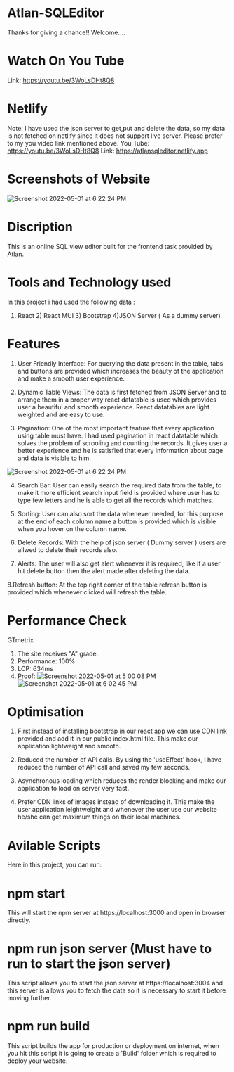 # Atlan-SQLEditor
Thanks for giving a chance!! Welcome....


# Watch On You Tube
 Link: https://youtu.be/3WoLsDHt8Q8
 
# Netlify
Note: I have used the json server to get,put and delete the data, so my data is not fetched on netlify since it does not support live server. Please prefer to my you video link mentioned above.
You Tube: https://youtu.be/3WoLsDHt8Q8
Link: https://atlansqleditor.netlify.app



# Screenshots of Website
![Screenshot 2022-05-01 at 6 22 24 PM](https://user-images.githubusercontent.com/95274812/166149881-2249e321-44b4-454d-a367-ab5afe467238.png)

# Discription
This is an online SQL view editor built for the frontend task provided by Atlan.

# Tools and Technology used
In this project i had used the following data :
1) React          2) React MUI        3) Bootstrap      4)JSON Server ( As a dummy server)    

# Features
1. User Friendly Interface: For querying the data present in the table, tabs and buttons are provided which increases the beauty of the application and make a smooth user experience.

2. Dynamic Table Views: The data is first fetched from JSON Server and to arrange them in a proper way react datatable is used which provides user a beautiful and smooth experience. React datatables are light weighted and are easy to use.

3. Pagination: One of the most important feature that every application using table must have. I had used pagination in react datatable which solves the problem of scrooling and counting the records. It gives user a better experience and he is satisfied that every information about page and data is visible to him. 

  ![Screenshot 2022-05-01 at 6 22 24 PM](https://user-images.githubusercontent.com/95274812/166150637-6f4c27cb-093e-4aab-9e55-fe13e9fd577f.png)


4. Search Bar: User can easily search the required data from the table, to make it more efficient search input field is provided where user has to type few letters and he is able to get all the records which matches.

5. Sorting: User can also sort the data whenever needed, for this purpose at the end of each column name a button is provided which is visible when you hover on the column name.

6. Delete Records: With the help of json server ( Dummy server ) users are allwed to delete their records also.

7. Alerts: The user will also get alert whenever it is required, like if a user hit delete button then the alert made after deleting the data.

8.Refresh button: At the top right corner of the table refresh button is provided which whenever clicked will refresh the table. 

# Performance Check

GTmetrix
1) The site receives "A" grade.
2) Performance: 100%
3) LCP: 634ms
4) Proof:
![Screenshot 2022-05-01 at 5 00 08 PM](https://user-images.githubusercontent.com/95274812/166150170-432a1a26-ac26-47e0-ba51-cf4be37e28d4.png)
![Screenshot 2022-05-01 at 6 02 45 PM](https://user-images.githubusercontent.com/95274812/166150299-c515c40b-e9ca-4ec8-a4ff-b8c5fd681ec3.png)
 
 
# Optimisation 
1. First instead of installing bootstrap in our react app we can use CDN link provided and add it in our public index.html file. This make our application lightweight and smooth.

2. Reduced the number of API calls. By using the 'useEffect' hook, I have reduced the number of API call and saved my few seconds.

3. Asynchronous loading which reduces the render blocking and make our application to load on server very fast.

4. Prefer CDN links of images instead of downloading it. This make the user application leightweight and whenever the user use our website he/she can get maximum things on their local machines.

# Avilable Scripts
Here in this project, you can run:

# npm start
This will start the npm server at https://localhost:3000 and open in browser directly.

# npm run json server (Must have to run to start the json server)
This script allows you to start the json server at https://localhost:3004 and this server is allows you to fetch the data so it is necessary to start it before moving further.

# npm run build
This script builds the app for production or deployment on internet, when you hit this script it is going to create a 'Build' folder which is required to deploy your website.


